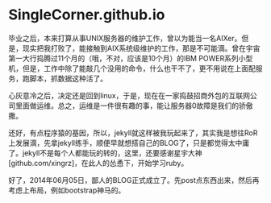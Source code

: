 SingleCorner.github.io
======================

  毕业之后，本来打算从事UNIX服务器的维护工作，曾以为能当一名AIXer。但是，现实把我打败了，能接触到AIX系统级维护的工作，那是不可能滴。曾在宇宙第一大行捣腾过11个月的（哦，不对，应该是10个月）的IBM POWER系列小型机，但是，工作中除了能敲几个没用的命令，什么也干不了，更不用说在上面配服务，跑脚本，抓数据这种活了。
  
  心灰意冷之后，决定还是回到linux，于是，现在在一家捣鼓招商外包的互联网公司里面做运维。总之，运维是一件很有趣的事，能让服务器0故障是我们的骄傲撒。
  
  还好，有点程序猿的基因，所以，jekyll就这样被我玩起来了，其实我是想往RoR上发展滴，先拿jekyll练手，顺便早就想搭自己的BLOG了，只是都觉得太中庸了。jekyll不是每个人都能玩的转的，这里，还要感谢星宇大神[github.com/xingrz]，在此人的怂恿下，开始学习ruby。

  好了，2014年06月05日，鄙人的BLOG正式成立了。先post点东西出来，然后再考虑上布局，例如bootstrap神马的。
